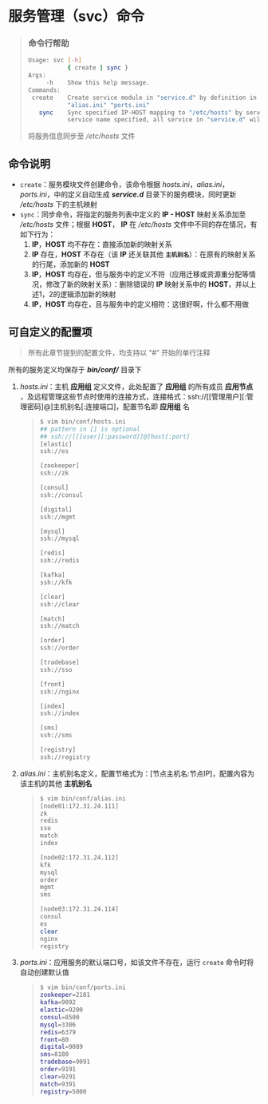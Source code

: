 # 服务管理（svc）命令

> ### 命令行帮助
>
> ```bash
> Usage: svc [-h]
>            { create | sync }
> Args:
>      -h    Show this help message.
> Commands:
>  create    Create service module in "service.d" by definition in "hosts.ini"
>            "alias.ini" "ports.ini"
>    sync    Sync specified IP-HOST mapping to "/etc/hosts" by service name, if no
>            service name specified, all service in "service.d" will be synced.
> ```
>
> 将服务信息同步至 */etc/hosts* 文件

## 命令说明

* `create`：服务模块文件创建命令，该命令根据 *hosts.ini*，*alias.ini*，*ports.ini*，中的定义自动生成 ***service.d*** 目录下的服务模块，同时更新 */etc/hosts* 下的主机映射
* `sync`：同步命令，将指定的服务列表中定义的 **IP - HOST** 映射关系添加至 */etc/hosts* 文件；根据 **HOST**， **IP** 在 */etc/hosts* 文件中不同的存在情况，有如下行为：
  1. **IP**，**HOST** 均不存在：直接添加新的映射关系
  2. **IP** 存在，**HOST** 不存在（该 **IP** 还关联其他 **`主机别名`**）：在原有的映射关系的行尾，添加新的 **HOST**
  3. **IP**，**HOST** 均存在，但与服务中的定义不符（应用迁移或资源重分配等情况，修改了新的映射关系）：删除错误的 **IP** 映射关系中的 **HOST**，并以上述1，2的逻辑添加新的映射
  4. **IP**，**HOST** 均存在，且与服务中的定义相符：这很好啊，什么都不用做

## 可自定义的配置项

> 所有此章节提到的配置文件，均支持以 “#” 开始的单行注释

所有的服务定义均保存于 ***bin/conf/*** 目录下

1. *hosts.ini*：主机 **应用组** 定义文件，此处配置了 **应用组** 的所有成员 **应用节点** ，及远程管理这些节点时使用的连接方式，连接格式：ssh://[[管理用户\]\[:管理密码]@]主机别名[:连接端口]，配置节名即 **应用组** 名

   > ```bash
   > $ vim bin/conf/hosts.ini
   > ## pattern in [] is optional
   > ## ssh://[[[user][:password]]@]host[:port]
   > [elastic]
   > ssh://es
   > 
   > [zookeeper]
   > ssh://zk
   > 
   > [consul]
   > ssh://consul
   > 
   > [digital]
   > ssh://mgmt
   > 
   > [mysql]
   > ssh://mysql
   > 
   > [redis]
   > ssh://redis
   > 
   > [kafka]
   > ssh://kfk
   > 
   > [clear]
   > ssh://clear
   > 
   > [match]
   > ssh://match
   > 
   > [order]
   > ssh://order
   > 
   > [tradebase]
   > ssh://sso
   > 
   > [front]
   > ssh://nginx
   > 
   > [index]
   > ssh://index
   > 
   > [sms]
   > ssh://sms
   > 
   > [registry]
   > ssh://registry
   > ```

2. *alias.ini*：主机别名定义，配置节格式为：[节点主机名:节点IP]，配置内容为该主机的其他 **主机别名**

   > ```bash
   > $ vim bin/conf/alias.ini
   > [node01:172.31.24.111]
   > zk
   > redis
   > sso
   > match
   > index
   > 
   > [node02:172.31.24.112]
   > kfk
   > mysql
   > order
   > mgmt
   > sms
   > 
   > [node03:172.31.24.114]
   > consul
   > es
   > clear
   > nginx
   > registry
   > ```
   >
   > 

3. *ports.ini*：应用服务的默认端口号，如该文件不存在，运行 `create` 命令时将自动创建默认值

   > ```bash
   > $ vim bin/conf/ports.ini
   > zookeeper=2181
   > kafka=9092
   > elastic=9200
   > consul=8500
   > mysql=3306
   > redis=6379
   > front=80
   > digital=9089
   > sms=8180
   > tradebase=9091
   > order=9191
   > clear=9291
   > match=9391
   > registry=5000
   > ```